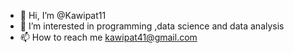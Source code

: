 - 👋 Hi, I’m @Kawipat11
- 👀 I’m interested in programming ,data science and data analysis
- 📫 How to reach me kawipat41@gmail.com

<!---
Kawipat11/Kawipat11 is a ✨ special ✨ repository because its `README.md` (this file) appears on your GitHub profile.
You can click the Preview link to take a look at your changes.
--->
